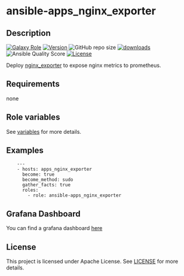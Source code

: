 # ansible-apps_nginx_exporter

## Description

[![Galaxy Role](https://img.shields.io/badge/galaxy-apps_nginx_exporter-purple?style=flat)](https://galaxy.ansible.com/lotusnoir/apps_nginx_exporter)
[![Version](https://img.shields.io/github/release/lotusnoir/ansible-apps_nginx_exporter.svg)](https://github.com/lotusnoir/ansible-apps_nginx_exporter/releases/latest)
![GitHub repo size](https://img.shields.io/github/repo-size/lotusnoir/ansible-apps_nginx_exporter?color=orange&style=flat)
[![downloads](https://img.shields.io/ansible/role/d/52271)](https://galaxy.ansible.com/lotusnoir/apps_nginx_exporter)
![Ansible Quality Score](https://img.shields.io/ansible/quality/52271)
[![License](https://img.shields.io/badge/license-Apache--2.0-brightgreen?style=flat)](https://opensource.org/licenses/Apache-2.0)

Deploy [nginx_exporter](https://github.com/boynux/nginx-exporter) to expose nginx metrics to prometheus.

## Requirements

none

## Role variables

See [variables](/defaults/main.yml) for more details.

## Examples

        ---
        - hosts: apps_nginx_exporter
          become: true
          become_method: sudo
          gather_facts: true
          roles:
            - role: ansible-apps_nginx_exporter

## Grafana Dashboard

You can find a grafana dashboard [here](https://grafana.com/grafana/dashboards/13572)

## License

This project is licensed under Apache License. See [LICENSE](/LICENSE) for more details.

